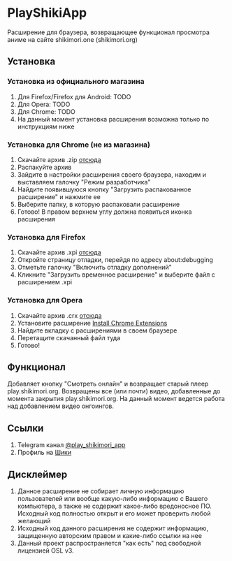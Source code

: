 
#  PlayShikiApp
Расширение для браузера, возвращающее функционал просмотра аниме на сайте shikimori.one (shikimori.org)

## Установка
### Установка из официального магазина
1. Для Firefox/Firefox для Android: TODO
2. Для Opera: TODO
3. Для Chrome: TODO
4. На данный момент установка расширения возможна только по инструкциям ниже

### Установка для Chrome (не из магазина)
1. Скачайте архив .zip [отсюда](https://github.com/PlayShikimoriApp/PlayShikiApp/releases)
2. Распакуйте архив
3. Зайдите в настройки расширения своего браузера, находим и выставляем галочку "Режим разработчика"
4. Найдите появившуюся кнопку "Загрузить распакованное расширение" и нажмите ее
5. Выберите папку, в которую распаковали расширение
6. Готово! В правом верхнем углу должна появиться иконка расширения

### Установка для Firefox
1. Скачайте архив .xpi [отсюда](https://github.com/PlayShikimoriApp/PlayShikiApp/releases)
2. Откройте страницу отладки, перейдя по адресу about:debugging
3. Отметьте галочку "Включить отладку дополнений"
4. Кликните "Загрузить временное расширение" и выберите файл с расширением .xpi

### Установка для Opera
1. Скачайте архив .crx [отсюда](https://github.com/PlayShikimoriApp/PlayShikiApp/releases)
2. Установите расширение [Install Chrome Extensions](https://addons.opera.com/en/extensions/details/install-chrome-extensions)
2. Найдите вкладку с расширениями в своем браузере
3. Перетащите скачанный файл туда
4. Готово!

## Функционал

Добавляет кнопку "Смотреть онлайн" и возвращает старый плеер play.shikimori.org.
Возвращены все (или почти) видео, добавленные до момента закрытия play.shikimori.org. На данный момент ведется работа над добавлением видео онгоингов.

## Ссылки
1. Telegram канал [@play_shikimori_app](http://t.me/play_shikimori_app)
2. Профиль на [Шики](https://shikimori.one/Kuroyasha)

## Дисклеймер
1. Данное расширение не собирает личную информацию пользователей или вообще какую-либо информацию с Вашего компьютера, а также не содержит какое-либо вредоносное ПО. Исходный код полностью открыт и его может проверить любой желающий
2. Исходный код данного расширения не содержит информацию, защищенную авторским правом и какие-либо ссылки на нее
3. Данный проект распространяется "как есть" под свободной лицензией OSL v3.
